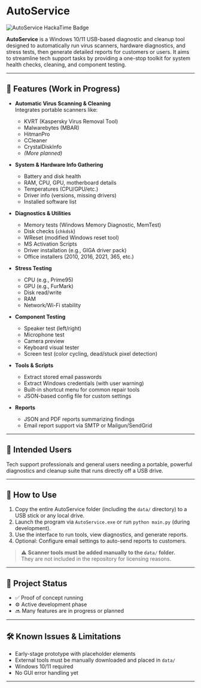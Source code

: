 # AutoService
![AutoService HackaTime Badge](https://hackatime-badge.hackclub.com/U091U1C7EFL/RustService)

**AutoService** is a Windows 10/11 USB-based diagnostic and cleanup tool designed to automatically run virus scanners, hardware diagnostics, and stress tests, then generate detailed reports for customers or users. It aims to streamline tech support tasks by providing a one-stop toolkit for system health checks, cleaning, and component testing.

---

## 🚀 Features (Work in Progress)

- **Automatic Virus Scanning & Cleaning**  
  Integrates portable scanners like:
  - KVRT (Kaspersky Virus Removal Tool)
  - Malwarebytes (MBAR)
  - HitmanPro
  - CCleaner
  - CrystalDiskInfo
  - *(More planned)*

- **System & Hardware Info Gathering**
  - Battery and disk health
  - RAM, CPU, GPU, motherboard details
  - Temperatures (CPU/GPU/etc.)
  - Driver info (versions, missing drivers)
  - Installed software list

- **Diagnostics & Utilities**
  - Memory tests (Windows Memory Diagnostic, MemTest)
  - Disk checks (`chkdsk`)
  - WReset (modified Windows reset tool)
  - MS Activation Scripts
  - Driver installation (e.g., GIGA driver pack)
  - Office installers (2010, 2016, 2021, 365, etc.)

- **Stress Testing**
  - CPU (e.g., Prime95)
  - GPU (e.g., FurMark)
  - Disk read/write
  - RAM
  - Network/Wi-Fi stability

- **Component Testing**
  - Speaker test (left/right)
  - Microphone test
  - Camera preview
  - Keyboard visual tester
  - Screen test (color cycling, dead/stuck pixel detection)

- **Tools & Scripts**
  - Extract stored email passwords
  - Extract Windows credentials (with user warning)
  - Built-in shortcut menu for common repair tools
  - JSON-based config file for custom settings

- **Reports**
  - JSON and PDF reports summarizing findings
  - Email report support via SMTP or Mailgun/SendGrid

---

## 👤 Intended Users

Tech support professionals and general users needing a portable, powerful diagnostics and cleanup suite that runs directly off a USB drive.

---

## 🧠 How to Use

1. Copy the entire AutoService folder (including the `data/` directory) to a USB stick or any local drive.
2. Launch the program via `AutoService.exe` or run `python main.py` (during development).
3. Use the interface to run tools, view diagnostics, and generate reports.
4. Optional: Configure email settings to auto-send reports to customers.


> ⚠️ **Scanner tools must be added manually to the `data/` folder.**  
> They are not included in the repository for licensing reasons.

---

## 🧪 Project Status

- ✅ Proof of concept running  
- ⚙️ Active development phase  
- 🔜 Many features are in progress or planned

---


## 🛠 Known Issues & Limitations

- Early-stage prototype with placeholder elements  
- External tools must be manually downloaded and placed in `data/`  
- Windows 10/11 required  
- No GUI error handling yet

---
